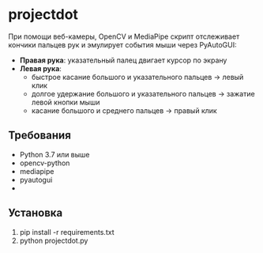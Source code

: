 # projectdot

При помощи веб-камеры, OpenCV и MediaPipe скрипт отслеживает кончики пальцев рук и эмулирует события мыши через PyAutoGUI:

- **Правая рука**: указательный палец двигает курсор по экрану  
- **Левая рука**:
  - быстрое касание большого и указательного пальцев → левый клик  
  - долгое удержание большого и указательного пальцев → зажатие левой кнопки мыши  
  - касание большого и среднего пальцев → правый клик  

## Требования

- Python 3.7 или выше  
- opencv-python  
- mediapipe  
- pyautogui
- 
## Установка
1. pip install -r requirements.txt
2. python projectdot.py
